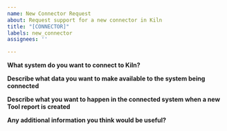 ```yaml
---
name: New Connector Request
about: Request support for a new connector in Kiln
title: "[CONNECTOR]"
labels: new_connector
assignees: ''

---
```


**What system do you want to connect to Kiln?**

**Describe what data you want to make available to the system being connected**

**Describe what you want to happen in the connected system when a new Tool report is created**

**Any additional information you think would be useful?**

